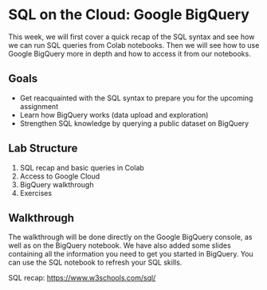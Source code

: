 # SQL on the Cloud: Google BigQuery

This week, we will first cover a quick recap of the SQL syntax and see how we can run SQL queries from Colab notebooks. Then we will see how to use Google BigQuery more in depth and how to access it from our notebooks.

## Goals

* Get reacquainted with the SQL syntax to prepare you for the upcoming assignment
* Learn how BigQuery works (data upload and exploration)
* Strengthen SQL knowledge by querying a public dataset on BigQuery

## Lab Structure

1. SQL recap and basic queries in Colab
2. Access to Google Cloud
3. BigQuery walkthrough
4. Exercises

## Walkthrough

The walkthrough will be done directly on the Google BigQuery console, as well as on the BigQuery notebook. We have also added some slides containing all the information you need to get you started in BigQuery. You can use the SQL notebook to refresh your SQL skills.

SQL recap: https://www.w3schools.com/sql/

